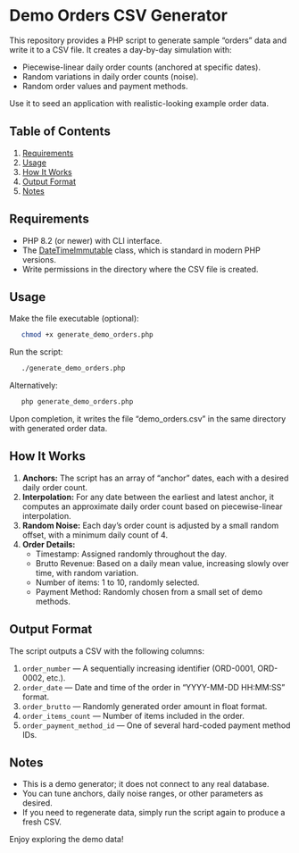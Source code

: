 # Demo Orders CSV Generator
This repository provides a PHP script to generate sample “orders” data and write it to a CSV file. It creates a day-by-day simulation with:
- Piecewise-linear daily order counts (anchored at specific dates).
- Random variations in daily order counts (noise).
- Random order values and payment methods.

Use it to seed an application with realistic-looking example order data.
## Table of Contents
1. [Requirements](#requirements)
2. [Usage](#usage)
3. [How It Works](#how-it-works)
4. [Output Format](#output-format)
5. [Notes](#notes)

## Requirements
- PHP 8.2 (or newer) with CLI interface.
- The [DateTimeImmutable](https://www.php.net/manual/en/class.datetimeimmutable.php) class, which is standard in modern PHP versions.
- Write permissions in the directory where the CSV file is created.

## Usage
Make the file executable (optional):
``` bash
   chmod +x generate_demo_orders.php
```
Run the script:
``` bash
   ./generate_demo_orders.php
```
Alternatively:
``` bash
   php generate_demo_orders.php
```

Upon completion, it writes the file “demo_orders.csv” in the same directory with generated order data.

## How It Works
1. **Anchors:** The script has an array of “anchor” dates, each with a desired daily order count.
2. **Interpolation:** For any date between the earliest and latest anchor, it computes an approximate daily order count based on piecewise-linear interpolation.
3. **Random Noise:** Each day’s order count is adjusted by a small random offset, with a minimum daily count of 4.
4. **Order Details:**
    - Timestamp: Assigned randomly throughout the day.
    - Brutto Revenue: Based on a daily mean value, increasing slowly over time, with random variation.
    - Number of items: 1 to 10, randomly selected.
    - Payment Method: Randomly chosen from a small set of demo methods.

## Output Format
The script outputs a CSV with the following columns:
1. `order_number` — A sequentially increasing identifier (ORD-0001, ORD-0002, etc.).
2. `order_date` — Date and time of the order in “YYYY-MM-DD HH:MM:SS” format.
3. `order_brutto` — Randomly generated order amount in float format.
4. `order_items_count` — Number of items included in the order.
5. `order_payment_method_id` — One of several hard-coded payment method IDs.

## Notes
- This is a demo generator; it does not connect to any real database.
- You can tune anchors, daily noise ranges, or other parameters as desired.
- If you need to regenerate data, simply run the script again to produce a fresh CSV.

Enjoy exploring the demo data!
